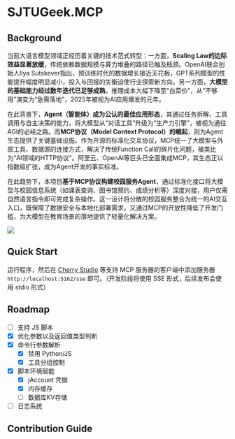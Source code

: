 # SJTUGeek.MCP
## Background
当前大语言模型领域正经历着关键的技术范式转型：一方面，**Scaling Law的边际效益显著放缓**，传统依赖数据规模与算力堆叠的路径已触及瓶颈。OpenAI联合创始人Ilya Sutskever指出，预训练时代的数据增长接近天花板，GPT系列模型的性能提升幅度明显减小，投入与回报的失衡迫使行业探索新方向。另一方面，**大模型的基础能力经过数年迭代已足够成熟**，推理成本大幅下降至“白菜价”，从“不够用”演变为“急需落地”，2025年被视为AI应用爆发的元年。

在此背景下，**Agent（智能体）成为公认的最佳应用形态**，其通过任务拆解、工具调用与自主决策的能力，将大模型从“对话工具”升级为“生产力引擎”，被视为通往AGI的必经之路。而**MCP协议（Model Context Protocol）的崛起**，则为Agent生态提供了关键基础设施。作为开源的标准化交互协议，MCP统一了大模型与外部工具、数据源的连接方式，解决了传统Function Call的碎片化问题，被类比为“AI领域的HTTP协议”。阿里云、OpenAI等巨头已全面集成MCP，其生态正以指数级扩张，成为Agent开发的事实标准。

在此趋势下，本项目**基于MCP协议构建校园服务Agent**，通过标准化接口将大模型与校园信息系统（如课表查询、图书馆预约、成绩分析等）深度对接，用户仅需自然语言指令即可完成复杂操作。这一设计将分散的校园服务整合为统一的AI交互入口，既保障了数据安全与本地化部署需求，又通过MCP的开放性降低了开发门槛，为大模型在教育场景的落地提供了轻量化解决方案。

![](https://s2.loli.net/2025/04/10/CEQZizvdIuOfhG6.png)

## Quick Start
运行程序，然后在 [Cherry Studio](https://github.com/CherryHQ/cherry-studio/) 等支持 MCP 服务器的客户端中添加服务器 `http://localhost:5162/sse` 即可。（开发阶段将使用 SSE 形式，后续发布会使用 stdio 形式）

## Roadmap
- [ ] 支持 JS 脚本
- [x] 优化参数以及返回值类型判断
- [x] 命令行参数解析
  - [x] 禁用 Python/JS
  - [x] 工具分组控制
- [x] 脚本环境赋能
  - [x] jAccount 凭据
  - [x] 内存缓存
  - [ ] 数据库KV存储
- [ ] 日志系统

## Contribution Guide

